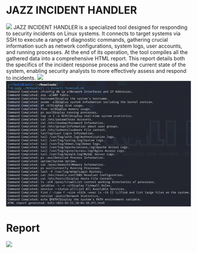 
# JAZZ INCIDENT HANDLER
<img src="https://github.com/emrekybs/MrHandler/blob/main/MrHandler.png">
JAZZ INCIDENT HANDLER is a specialized tool designed for responding to security incidents on Linux systems.
It connects to target systems via SSH to execute a range of diagnostic commands, gathering crucial information such as network configurations, system logs, user accounts, and running processes.
At the end of its operation, the tool compiles all the gathered data into a comprehensive HTML report. 
This report details both the specifics of the incident response process and the current state of the system, enabling security analysts to more effectively assess and respond to incidents.

<img src="https://github.com/emrekybs/MrHandler/blob/main/1.png">
<img src="https://github.com/7h3pr1es7/MrHandler/blob/main/3.png">

# Report 
<img src="https://github.com/emrekybs/MrHandler/blob/main/2.png">
